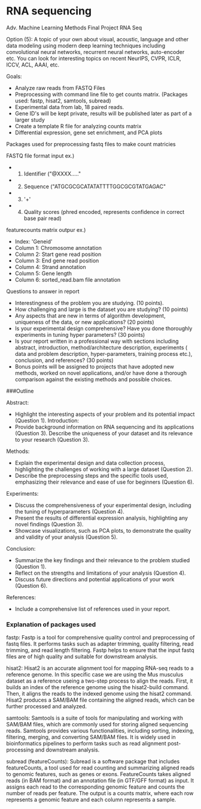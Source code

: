 # RNA sequencing
Adv. Machine Learning Methods Final Project RNA Seq

Option (5): A topic of your own about visual, acoustic, language and other data modeling using modern deep learning techniques including convolutional neural networks, recurrent neural networks, auto-encoder etc. You can look for interesting topics on recent NeurIPS, CVPR, ICLR, ICCV, ACL, AAAI, etc.

Goals:
- Analyze raw reads from FASTQ Files
- Preprocessing with command line file to get counts matrix. (Packages used: fastp, hisat2, samtools, subread)
- Experimental data from lab, 18 paired reads.
- Gene ID's will be kept private, results will be published later as part of a larger study
- Create a template R file for analyzing counts matrix
- Differential expression, gene set enrichment, and PCA plots

Packages used for preprocessing fastq files to make count matricies

FASTQ file format input ex.)
- 1) Identifier ("@XXXX....."
- 2) Sequence  ("ATGCGCGCATATATTTTGGCGCGTATGAGAC"
- 3) '+'
- 4) Quality scores (phred encoded, represents confidence in correct base pair read)


featurecounts matrix outpur ex.)
- Index: 'Geneid'
- Column 1: Chromosome annotation
- Column 2: Start gene read position
- Column 3: End gene read position
- Column 4: Strand annotation
- Column 5: Gene length
- Column 6: sorted_read.bam file annotation

Questions to answer in report
- Interestingness of the problem you are studying. (10 points).
- How challenging and large is the dataset you are studying? (10 points)
- Any aspects that are new in terms of algorithm development, uniqueness of the data, or new applications? (20 points)
- Is your experimental design comprehensive? Have you done thoroughly experiments in tuning hyper parameters? (30 points)
- Is your report written in a professional way with sections including abstract, introduction, method/architecture description, experiments ( data and problem description, hyper-parameters, training process etc.), conclusion, and references? (30 points)
- Bonus points will be assigned to projects that have adopted new methods, worked on novel applications, and/or have done a thorough comparison against the existing methods and possible choices.

###Outline

Abstract:
- Highlight the interesting aspects of your problem and its potential impact (Question 1).
Introduction:
- Provide background information on RNA sequencing and its applications (Question 3).
Describe the uniqueness of your dataset and its relevance to your research (Question 3).

Methods:
- Explain the experimental design and data collection process, highlighting the challenges of working with a large dataset (Question 2).
- Describe the preprocessing steps and the specific tools used, emphasizing their relevance and ease of use for beginners (Question 6).

Experiments:
- Discuss the comprehensiveness of your experimental design, including the tuning of hyperparameters (Question 4).
- Present the results of differential expression analysis, highlighting any novel findings (Question 3).
- Showcase visualizations, such as PCA plots, to demonstrate the quality and validity of your analysis (Question 5).

Conclusion:
- Summarize the key findings and their relevance to the problem studied (Question 1).
- Reflect on the strengths and limitations of your analysis (Question 4).
- Discuss future directions and potential applications of your work (Question 6).

References:
- Include a comprehensive list of references used in your report.

### Explanation of packages used

fastp: Fastp is a tool for comprehensive quality control and preprocessing of fastq files. It performs tasks such as adapter trimming, quality filtering, read
trimming, and read length filtering. Fastp helps to ensure that the input fastq files are of high quality and suitable for downstream analysis.

hisat2: Hisat2 is an accurate alignment tool for mapping RNA-seq reads to a reference genome. In this specific case we are using the Mus musculus dataset as a reference
useing a two-step process to align the reads. First, it builds an index of the reference genome using the hisat2-build command. Then, it aligns the reads to the indexed
genome using the hisat2 command. Hisat2 produces a SAM/BAM file containing the aligned reads, which can be further processed and analyzed.

samtools: Samtools is a suite of tools for manipulating and working with SAM/BAM files, which are commonly used for storing aligned sequencing reads. Samtools provides
various functionalities, including sorting, indexing, filtering, merging, and converting SAM/BAM files. It is widely used in bioinformatics pipelines to perform tasks
such as read alignment post-processing and downstream analysis.

subread (featureCounts): Subread is a software package that includes featureCounts, a tool used for read counting and summarizing aligned reads to genomic features, such
as genes or exons. FeatureCounts takes aligned reads (in BAM format) and an annotation file (in GTF/GFF format) as input. It assigns each read to the corresponding
genomic feature and counts the number of reads per feature. The output is a counts matrix, where each row represents a genomic feature and each column represents a
sample.

